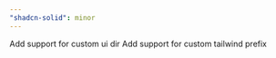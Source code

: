 ```yaml
---
"shadcn-solid": minor
---
```


Add support for custom ui dir
Add support for custom tailwind prefix

